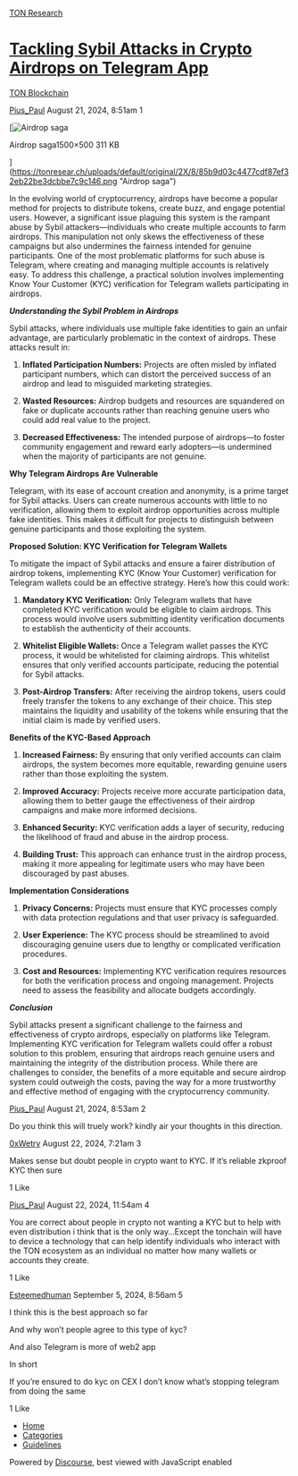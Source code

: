 [TON Research](/)

# [Tackling Sybil Attacks in Crypto Airdrops on Telegram App](/t/tackling-sybil-attacks-in-crypto-airdrops-on-telegram-app/30205)

[TON Blockchain](/c/ton-blockchain/17) 

    

[Pius\_Paul](https://tonresear.ch/u/Pius_Paul)   August 21, 2024, 8:51am  1

[![Airdrop saga](https://tonresear.ch/uploads/default/optimized/2X/8/85b9d03c4477cdf87ef32eb22be3dcbbe7c9c146_2_690x230.png)

Airdrop saga1500×500 311 KB

](https://tonresear.ch/uploads/default/original/2X/8/85b9d03c4477cdf87ef32eb22be3dcbbe7c9c146.png "Airdrop saga")

In the evolving world of cryptocurrency, airdrops have become a popular method for projects to distribute tokens, create buzz, and engage potential users. However, a significant issue plaguing this system is the rampant abuse by Sybil attackers—individuals who create multiple accounts to farm airdrops. This manipulation not only skews the effectiveness of these campaigns but also undermines the fairness intended for genuine participants. One of the most problematic platforms for such abuse is Telegram, where creating and managing multiple accounts is relatively easy. To address this challenge, a practical solution involves implementing Know Your Customer (KYC) verification for Telegram wallets participating in airdrops.

_**Understanding the Sybil Problem in Airdrops**_

Sybil attacks, where individuals use multiple fake identities to gain an unfair advantage, are particularly problematic in the context of airdrops. These attacks result in:

1.  **Inflated Participation Numbers:** Projects are often misled by inflated participant numbers, which can distort the perceived success of an airdrop and lead to misguided marketing strategies.
    
2.  **Wasted Resources:** Airdrop budgets and resources are squandered on fake or duplicate accounts rather than reaching genuine users who could add real value to the project.
    
3.  **Decreased Effectiveness:** The intended purpose of airdrops—to foster community engagement and reward early adopters—is undermined when the majority of participants are not genuine.
    

**Why Telegram Airdrops Are Vulnerable**

Telegram, with its ease of account creation and anonymity, is a prime target for Sybil attacks. Users can create numerous accounts with little to no verification, allowing them to exploit airdrop opportunities across multiple fake identities. This makes it difficult for projects to distinguish between genuine participants and those exploiting the system.

**Proposed Solution: KYC Verification for Telegram Wallets**

To mitigate the impact of Sybil attacks and ensure a fairer distribution of airdrop tokens, implementing KYC (Know Your Customer) verification for Telegram wallets could be an effective strategy. Here’s how this could work:

1.  **Mandatory KYC Verification:** Only Telegram wallets that have completed KYC verification would be eligible to claim airdrops. This process would involve users submitting identity verification documents to establish the authenticity of their accounts.
    
2.  **Whitelist Eligible Wallets:** Once a Telegram wallet passes the KYC process, it would be whitelisted for claiming airdrops. This whitelist ensures that only verified accounts participate, reducing the potential for Sybil attacks.
    
3.  **Post-Airdrop Transfers:** After receiving the airdrop tokens, users could freely transfer the tokens to any exchange of their choice. This step maintains the liquidity and usability of the tokens while ensuring that the initial claim is made by verified users.
    

**Benefits of the KYC-Based Approach**

1.  **Increased Fairness:** By ensuring that only verified accounts can claim airdrops, the system becomes more equitable, rewarding genuine users rather than those exploiting the system.
    
2.  **Improved Accuracy:** Projects receive more accurate participation data, allowing them to better gauge the effectiveness of their airdrop campaigns and make more informed decisions.
    
3.  **Enhanced Security:** KYC verification adds a layer of security, reducing the likelihood of fraud and abuse in the airdrop process.
    
4.  **Building Trust:** This approach can enhance trust in the airdrop process, making it more appealing for legitimate users who may have been discouraged by past abuses.
    

**Implementation Considerations**

1.  **Privacy Concerns:** Projects must ensure that KYC processes comply with data protection regulations and that user privacy is safeguarded.
    
2.  **User Experience:** The KYC process should be streamlined to avoid discouraging genuine users due to lengthy or complicated verification procedures.
    
3.  **Cost and Resources:** Implementing KYC verification requires resources for both the verification process and ongoing management. Projects need to assess the feasibility and allocate budgets accordingly.
    

_**Conclusion**_

Sybil attacks present a significant challenge to the fairness and effectiveness of crypto airdrops, especially on platforms like Telegram. Implementing KYC verification for Telegram wallets could offer a robust solution to this problem, ensuring that airdrops reach genuine users and maintaining the integrity of the distribution process. While there are challenges to consider, the benefits of a more equitable and secure airdrop system could outweigh the costs, paving the way for a more trustworthy and effective method of engaging with the cryptocurrency community.

 

[Pius\_Paul](https://tonresear.ch/u/Pius_Paul) August 21, 2024, 8:53am  2

Do you think this will truely work? kindly air your thoughts in this direction.

 

[0xWetry](https://tonresear.ch/u/0xWetry) August 22, 2024, 7:21am  3

Makes sense but doubt people in crypto want to KYC. If it’s reliable zkproof KYC then sure

  1 Like

[Pius\_Paul](https://tonresear.ch/u/Pius_Paul) August 22, 2024, 11:54am  4

You are correct about people in crypto not wanting a KYC but to help with even distribution i think that is the only way…Except the tonchain will have to device a technology that can help identify individuals who interact with the TON ecosystem as an individual no matter how many wallets or accounts they create.

  1 Like

[Esteemedhuman](https://tonresear.ch/u/Esteemedhuman) September 5, 2024, 8:56am  5

I think this is the best approach so far

And why won’t people agree to this type of kyc?

And also Telegram is more of web2 app

In short

If you’re ensured to do kyc on CEX I don’t know what’s stopping telegram from doing the same

  1 Like

*   [Home](/)
*   [Categories](/categories)
*   [Guidelines](/guidelines)

Powered by [Discourse](https://www.discourse.org), best viewed with JavaScript enabled